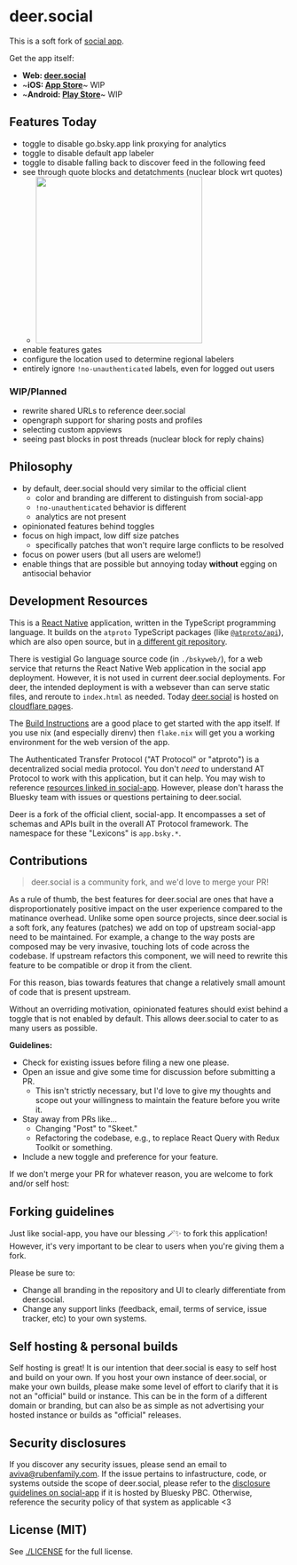 # deer.social

This is a soft fork of [social app](https://github.com/bluesky-social/social-app).

Get the app itself:

- **Web: [deer.social](https://deer-social-ayla.pages.dev/)**
- ~**iOS: [App Store]()**~ WIP
- ~**Android: [Play Store]()**~ WIP

## Features Today

- toggle to disable go.bsky.app link proxying for analytics
- toggle to disable default app labeler
- toggle to disable falling back to discover feed in the following feed
- see through quote blocks and detatchments (nuclear block wrt quotes)
  - <img src="https://github.com/user-attachments/assets/e5084afd-b17e-43a7-9622-f6d7f19f53ca" width="300px" />
- enable features gates
- configure the location used to determine regional labelers
- entirely ignore `!no-unauthenticated` labels, even for logged out users

### WIP/Planned

- rewrite shared URLs to reference deer.social
- opengraph support for sharing posts and profiles
- selecting custom appviews
- seeing past blocks in post threads (nuclear block for reply chains)

## Philosophy

- by default, deer.social should very similar to the official client
  - color and branding are different to distinguish from social-app
  - `!no-unauthenticated` behavior is different
  - analytics are not present
- opinionated features behind toggles
- focus on high impact, low diff size patches
  - specifically patches that won't require large conflicts to be resolved
- focus on power users (but all users are welome!)
- enable things that are possible but annoying today **without** egging on antisocial behavior

## Development Resources

This is a [React Native](https://reactnative.dev/) application, written in the TypeScript programming language. It builds on the `atproto` TypeScript packages (like [`@atproto/api`](https://www.npmjs.com/package/@atproto/api)), which are also open source, but in [a different git repository](https://github.com/bluesky-social/atproto).

There is vestigial Go language source code (in `./bskyweb/`), for a web service that returns the React Native Web application in the social app deployment. However, it is not used in current
deer.social deployments.
For deer, the intended deployment is with a websever than can serve static files, and reroute to `index.html` as needed. Today [deer.social](https://deer.social) is hosted on [cloudflare pages](https://pages.cloudflare.com/).

The [Build Instructions](./docs/build.md) are a good place to get started with the app itself. If you use nix (and especially direnv) then `flake.nix` will get you a working environment for
the web version of the app.

The Authenticated Transfer Protocol ("AT Protocol" or "atproto") is a decentralized social media protocol. You don't *need* to understand AT Protocol to work with this application, but it can help.
You may wish to reference [resources linked in social-app](https://github.com/bluesky-social/social-app#development-resources). However, please don't harass the Bluesky team with issues or questions
pertaining to deer.social.

Deer is a fork of the official client, social-app. It encompasses a set of schemas and APIs built in the overall AT Protocol framework. The namespace for these "Lexicons" is `app.bsky.*`.

## Contributions

> deer.social is a community fork, and we'd love to merge your PR!

As a rule of thumb, the best features for deer.social are ones that have a disproportionately positive impact on the user experience compared to the matinance overhead.
Unlike some open source projects, since deer.social is a soft fork, any features (patches) we add on top of upstream social-app need to be maintained. For example,
a change to the way posts are composed may be very invasive, touching lots of code across the codebase. If upstream refactors this component, we will need to rewrite this
feature to be compatible or drop it from the client.

For this reason, bias towards features that change a relatively small amount of code that is present upstream.

Without an overriding motivation, opinionated features should exist behind a toggle that is not enabled by default. This allows deer.social to cater to as many users as possible.

**Guidelines:**

- Check for existing issues before filing a new one please.
- Open an issue and give some time for discussion before submitting a PR.
  - This isn't strictly necessary, but I'd love to give my thoughts and scope out your willingness to maintain the feature before you write it.
- Stay away from PRs like...
  - Changing "Post" to "Skeet."
  - Refactoring the codebase, e.g., to replace React Query with Redux Toolkit or something.
- Include a new toggle and preference for your feature.

If we don't merge your PR for whatever reason, you are welcome to fork and/or self host:

## Forking guidelines

Just like social-app, you have our blessing 🪄✨ to fork this application! However, it's very important to be clear to users when you're giving them a fork.

Please be sure to:

- Change all branding in the repository and UI to clearly differentiate from deer.social.
- Change any support links (feedback, email, terms of service, issue tracker, etc) to your own systems.

## Self hosting & personal builds

Self hosting is great! It is our intention that deer.social is easy to self host and build on your own. If you host your own instance of deer.social, or make your own builds, please
make some level of effort to clarify that it is not an "official" build or instance. This can be in the form of a different domain or branding, but can also be as simple as not
advertising your hosted instance or builds as "official" releases.

## Security disclosures

If you discover any security issues, please send an email to aviva@rubenfamily.com.
If the issue pertains to infastructure, code, or systems outside the scope of deer.social, please refer to the
[disclosure guidelines on social-app](https://github.com/bluesky-social/social-app#security-disclosures) if it is hosted by Bluesky PBC. Otherwise, reference the
security policy of that system as applicable <3

## License (MIT)

See [./LICENSE](./LICENSE) for the full license.
